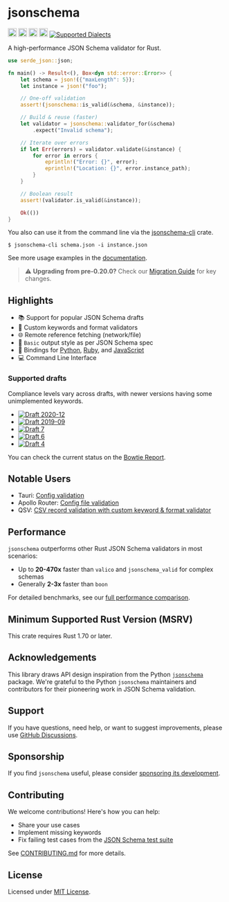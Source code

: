 # jsonschema

[<img alt="crates.io" src="https://img.shields.io/crates/v/jsonschema.svg?style=flat-square&color=fc8d62&logo=rust" height="20">](https://crates.io/crates/jsonschema)
[<img alt="docs.rs" src="https://img.shields.io/badge/docs.rs-jsonschema-66c2a5?style=flat-square&labelColor=555555&logo=docs.rs" height="20">](https://docs.rs/jsonschema)
[<img alt="build status" src="https://img.shields.io/github/actions/workflow/status/Stranger6667/jsonschema-rs/ci.yml?branch=master&style=flat-square" height="20">](https://github.com/Stranger6667/jsonschema-rs/actions?query=branch%3Amaster)
[<img alt="codecov.io" src="https://img.shields.io/codecov/c/gh/Stranger6667/jsonschema-rs?logo=codecov&style=flat-square&token=B1EnafGlRL" height="20">](https://app.codecov.io/github/Stranger6667/jsonschema-rs)
[<img alt="Supported Dialects" src="https://img.shields.io/endpoint?url=https%3A%2F%2Fbowtie.report%2Fbadges%2Frust-jsonschema%2Fsupported_versions.json&style=flat-square">](https://bowtie.report/#/implementations/rust-jsonschema)

A high-performance JSON Schema validator for Rust.

```rust
use serde_json::json;

fn main() -> Result<(), Box<dyn std::error::Error>> {
    let schema = json!({"maxLength": 5});
    let instance = json!("foo");

    // One-off validation
    assert!(jsonschema::is_valid(&schema, &instance));

    // Build & reuse (faster)
    let validator = jsonschema::validator_for(&schema)
        .expect("Invalid schema");

    // Iterate over errors
    if let Err(errors) = validator.validate(&instance) {
        for error in errors {
            eprintln!("Error: {}", error);
            eprintln!("Location: {}", error.instance_path);
        }
    }

    // Boolean result
    assert!(validator.is_valid(&instance));

    Ok(())
}
```

You also can use it from the command line via the [jsonschema-cli](crates/jsonschema-cli) crate.

```console
$ jsonschema-cli schema.json -i instance.json
```

See more usage examples in the [documentation](https://docs.rs/jsonschema).

> ⚠️ **Upgrading from pre-0.20.0?** Check our [Migration Guide](MIGRATION.md) for key changes.

## Highlights

- 📚 Support for popular JSON Schema drafts
- 🔧 Custom keywords and format validators
- 🌐 Remote reference fetching (network/file)
- 🎨 `Basic` output style as per JSON Schema spec
- 🔗 Bindings for [Python](crates/jsonschema-py), [Ruby](https://github.com/driv3r/rusty_json_schema), and [JavaScript](https://github.com/ahungrynoob/jsonschema)
- 💻 Command Line Interface

### Supported drafts

Compliance levels vary across drafts, with newer versions having some unimplemented keywords.

- [![Draft 2020-12](https://img.shields.io/endpoint?url=https%3A%2F%2Fbowtie.report%2Fbadges%2Frust-jsonschema%2Fcompliance%2Fdraft2020-12.json)](https://bowtie.report/#/implementations/rust-jsonschema)
- [![Draft 2019-09](https://img.shields.io/endpoint?url=https%3A%2F%2Fbowtie.report%2Fbadges%2Frust-jsonschema%2Fcompliance%2Fdraft2019-09.json)](https://bowtie.report/#/implementations/rust-jsonschema)
- [![Draft 7](https://img.shields.io/endpoint?url=https%3A%2F%2Fbowtie.report%2Fbadges%2Frust-jsonschema%2Fcompliance%2Fdraft7.json)](https://bowtie.report/#/implementations/rust-jsonschema)
- [![Draft 6](https://img.shields.io/endpoint?url=https%3A%2F%2Fbowtie.report%2Fbadges%2Frust-jsonschema%2Fcompliance%2Fdraft6.json)](https://bowtie.report/#/implementations/rust-jsonschema)
- [![Draft 4](https://img.shields.io/endpoint?url=https%3A%2F%2Fbowtie.report%2Fbadges%2Frust-jsonschema%2Fcompliance%2Fdraft4.json)](https://bowtie.report/#/implementations/rust-jsonschema)

You can check the current status on the [Bowtie Report](https://bowtie.report/#/implementations/rust-jsonschema).

## Notable Users

- Tauri: [Config validation](https://github.com/tauri-apps/tauri/blob/c901d9fdf932bf7c3c77e9d3097fabb1fe0712af/crates/tauri-cli/src/helpers/config.rs#L173)
- Apollo Router: [Config file validation](https://github.com/apollographql/router/blob/855cf6cc0757ca6176970ddf3ae8c98c87c632d1/apollo-router/src/configuration/schema.rs#L120)
- QSV: [CSV record validation with custom keyword & format validator](https://github.com/jqnatividad/qsv/blob/4774cb779c7a5939e10ce32f91ac8447158c276c/src/cmd/validate.rs#L506)

## Performance

`jsonschema` outperforms other Rust JSON Schema validators in most scenarios:

- Up to **20-470x** faster than `valico` and `jsonschema_valid` for complex schemas
- Generally **2-3x** faster than `boon`

For detailed benchmarks, see our [full performance comparison](crates/benchmark-suite).

## Minimum Supported Rust Version (MSRV)

This crate requires Rust 1.70 or later.

## Acknowledgements

This library draws API design inspiration from the Python [`jsonschema`](https://github.com/python-jsonschema/jsonschema) package. We're grateful to the Python `jsonschema` maintainers and contributors for their pioneering work in JSON Schema validation.

## Support

If you have questions, need help, or want to suggest improvements, please use [GitHub Discussions](https://github.com/Stranger6667/jsonschema-rs/discussions).

## Sponsorship

If you find `jsonschema` useful, please consider [sponsoring its development](https://github.com/sponsors/Stranger6667).

## Contributing

We welcome contributions! Here's how you can help:

- Share your use cases
- Implement missing keywords
- Fix failing test cases from the [JSON Schema test suite](https://bowtie.report/#/implementations/rust-jsonschema)

See [CONTRIBUTING.md](CONTRIBUTING.md) for more details.

## License

Licensed under [MIT License](LICENSE).

